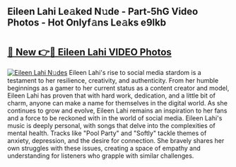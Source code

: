 ## Eileen Lahi Le𝚊ked N𝚞de - Part-5hG Video Photos - Hot Onlyf𝚊ns Le𝚊ks e9lkb

# <h2><a href="http://ab7801.deff.icu/?id=Eileen+Lahi">🔗 New 👉🔴 Eileen Lahi VIDEO Photos</a></h2>

[![Eileen Lahi N𝚞des](https://i.imgur.com/rIISA9y.gif)](http://ab7801.deff.icu/?id=Eileen+Lahi)
Eileen Lahi's rise to social media stardom is a testament to her resilience, creativity, and authenticity. From her humble beginnings as a gamer to her current status as a content creator and model, Eileen Lahi has proven that with hard work, dedication, and a little bit of charm, anyone can make a name for themselves in the digital world. As she continues to grow and evolve, Eileen Lahi remains an inspiration to her fans and a force to be reckoned with in the world of social media. Eileen Lahi's music is deeply personal, with songs that delve into the complexities of mental health. Tracks like "Pool Party" and "Softly" tackle themes of anxiety, depression, and the desire for connection. She bravely shares her own struggles with these issues, creating a space of empathy and understanding for listeners who grapple with similar challenges.
